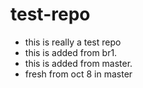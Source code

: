 test-repo
=========

- this is really a test repo
- this is added from br1.
- this is added from master.
- fresh from oct 8 in master
